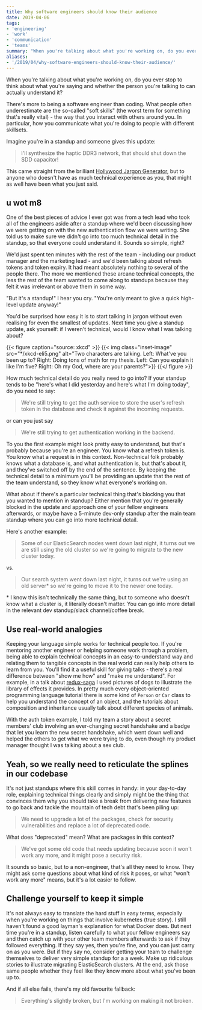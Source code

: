 ```yaml
---
title: Why software engineers should know their audience
date: 2019-04-06
tags: 
- 'engineering'
- 'work'
- 'communication'
- 'teams'
summary: "When you're talking about what you're working on, do you ever stop to think about what you're saying and whether the person you're talking to can actually understand it?"
aliases:
- '/2019/04/why-software-engineers-should-know-their-audience/'
---
```


When you're talking about what you're working on, do you ever stop to think about what you're saying and whether the person you're talking to can actually understand it?

There's more to being a software engineer than coding. What people often underestimate are the so-called "soft skills" (the worst term for something that's really vital) - the way that you interact with others around you. In particular, how you communicate what you're doing to people with different skillsets.

Imagine you're in a standup and someone gives this update:

> I'll synthesize the haptic DDR3 network, that should shut down the SDD capacitor!

This came straight from the brilliant [Hollywood Jargon Generator](http://shinytoylabs.com/jargon/), but to anyone who doesn't have as much technical experience as you, that might as well have been what you just said. 


## u wot m8

One of the best pieces of advice I ever got was from a tech lead who took all of the engineers aside after a standup where we'd been discussing how we were getting on with the new authentication flow we were writing. She told us to make sure we didn't go into too much technical detail in the standup, so that everyone could understand it. Sounds so simple, right?

We'd just spent ten minutes with the rest of the team - including our product manager and the marketing lead - and we'd been talking about refresh tokens and token expiry. It had meant absolutely nothing to several of the people there. The more we mentioned these arcane technical concepts, the less the rest of the team wanted to come along to standups because they felt it was irrelevant or above them in some way. 

"But it's a standup!" I hear you cry. "You're only meant to give a quick high-level update anyway!"

You'd be surprised how easy it is to start talking in jargon without even realising for even the smallest of updates. Next time you give a standup update, ask yourself: if I weren't technical, would I know what I was talking about?

{{< figure  caption="source: xkcd" >}}
{{< img class="inset-image" src="*/xkcd-eli5.png" alt="Two characters are talking. Left: What've you been up to? Right: Doing tons of math for my thesis. Left: Can you explain it like I'm five? Right: Oh my God, where are your parents?">}}
{{</ figure >}}

How much technical detail do you really need to go into? If your standup tends to be "here's what I did yesterday and here's what I'm doing today", do you need to say:

>We're still trying to get the auth service to store the user's refresh token in the database and check it against the incoming requests.

or can you just say

> We're still trying to get authentication working in the backend.

To you the first example might look pretty easy to understand, but that's probably because you're an engineer. You know what a refresh token is. You know what a request is in this context. Non-technical folk probably knows what a database is, and what authentication is, but that's about it, and they've switched off by the end of the sentence. By keeping the technical detail to a minimum you'll be providing an update that the rest of the team understand, so they know what everyone's working on. 

What about if there's a particular technical thing that's blocking you that you wanted to mention in standup? Either mention that you're generally blocked in the update and approach one of your fellow engineers afterwards, or maybe have a 5-minute dev-only standup after the main team standup where you can go into more technical detail.

Here's another example:

> Some of our ElasticSearch nodes went down last night, it turns out we are still using the old cluster so we're going to migrate to the new cluster today.

vs.

> Our search system went down last night, it turns out we're using an old server* so we're going to move it to the newer one today.

\* I know this isn't technically the same thing, but to someone who doesn't know what a cluster is, it literally doesn't matter. You can go into more detail in the relevant dev standup/slack channel/coffee break.

## Use real-world analogies 

Keeping your language simple works for technical people too. If you're mentoring another engineer or helping someone work through a problem, being able to explain technical concepts in an easy-to-understand way and relating them to tangible concepts in the real world can really help others to learn from you. You'll find it a useful skill for giving talks - there's a real difference between "show me how" and "make me understand". For example, in a talk about [redux-saga](https://redux-saga.js.org) I used pictures of dogs to illustrate the library of effects it provides. In pretty much every object-oriented programming language tutorial there is some kind of `Person` or `Car` class to help you understand the concept of an object, and the tutorials about composition and inheritance usually talk about different species of animals.

With the auth token example, I told my team a story about a secret members' club involving an ever-changing secret handshake and a badge that let you learn the new secret handshake, which went down well and helped the others to get what we were trying to do, even though my product manager thought I was talking about a sex club. 

## Yeah, so we really need to reticulate the splines in our codebase

It's not just standups where this skill comes in handy: in your day-to-day role, explaining technical things clearly and simply might be the thing that convinces them why you should take a break from delivering new features to go back and tackle the mountain of tech debt that's been piling up:

> We need to upgrade a lot of the packages, check for security vulnerabilities and replace a lot of deprecated code.

What does "deprecated" mean? What are packages in this context?

> We've got some old code that needs updating because soon it won't work any more, and it might pose a security risk.

It sounds so basic, but to a non-engineer, that's all they need to know. They might ask some questions about what kind of risk it poses, or what "won't work any more" means, but it's a lot easier to follow. 

## Challenge yourself to keep it simple

It's not always easy to translate the hard stuff in easy terms, especially when you're working on things that involve kubernetes (true story). I still haven't found a good layman's explanation for what Docker does. But next time you're in a standup, listen carefully to what your fellow engineers say and then catch up with your other team members afterwards to ask if they followed everything. If they say yes, then you're fine, and you can just carry on as you were. But if they say no, consider getting your team to challenge themselves to deliver very simple standup for a a week. Make up ridiculous stories to illustrate migrating ElasticSearch clusters. At the end, ask those same people whether they feel like they know more about what you've been up to.

And if all else fails, there's my old favourite fallback:

> Everything's slightly broken, but I'm working on making it not broken.
